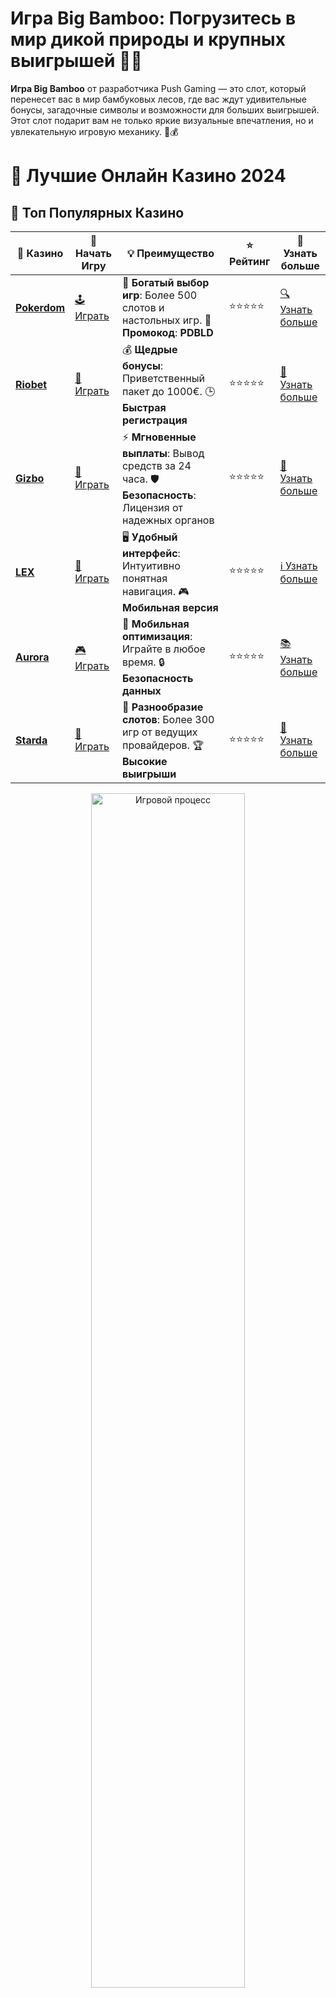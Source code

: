 # **Игра Big Bamboo**: Погрузитесь в мир дикой природы и крупных выигрышей 🐼🎰

**Игра Big Bamboo** от разработчика Push Gaming — это слот, который перенесет вас в мир бамбуковых лесов, где вас ждут удивительные бонусы, загадочные символы и возможности для больших выигрышей. Этот слот подарит вам не только яркие визуальные впечатления, но и увлекательную игровую механику. 🐼💰

# 🎰 Лучшие Онлайн Казино 2024

## 🌟 Топ Популярных Казино

| 🎲 **Казино** | 🔗 **Начать Игру** | 💡 **Преимущество** | ⭐ **Рейтинг** | 🔗 **Узнать больше** |
|--------------|---------------------|---------------------|----------------|----------------------|
| [**Pokerdom**](https://brandplay.link/4k77v2yx) | [🕹️ Играть](https://brandplay.link/4k77v2yx) | 🎉 **Богатый выбор игр**: Более 500 слотов и настольных игр. 🎁 **Промокод**: **PDBLD** | ⭐⭐⭐⭐⭐ | [🔍 Узнать больше](https://brandplay.link/4k77v2yx) |
| [**Riobet**](https://brandplay.link/7xBLTPyj) | [🎰 Играть](https://brandplay.link/7xBLTPyj) | 💰 **Щедрые бонусы**: Приветственный пакет до 1000€. 🕒 **Быстрая регистрация** | ⭐⭐⭐⭐⭐ | [📖 Узнать больше](https://brandplay.link/7xBLTPyj) |
| [**Gizbo**](https://brandplay.link/bprXw4YV) | [🎲 Играть](https://brandplay.link/bprXw4YV) | ⚡ **Мгновенные выплаты**: Вывод средств за 24 часа. 🛡️ **Безопасность**: Лицензия от надежных органов | ⭐⭐⭐⭐⭐ | [📝 Узнать больше](https://brandplay.link/bprXw4YV) |
| [**LEX**](https://brandplay.link/zW4hdDFV) | [🤑 Играть](https://brandplay.link/zW4hdDFV) | 🖥️ **Удобный интерфейс**: Интуитивно понятная навигация. 🎮 **Мобильная версия** | ⭐⭐⭐⭐⭐ | [ℹ️ Узнать больше](https://brandplay.link/zW4hdDFV) |
| [**Aurora**](https://10trafic-stat2.com/click/668546556bcc6313411604bd/6766/13032/subaccount) | [🎮 Играть](https://10trafic-stat2.com/click/668546556bcc6313411604bd/6766/13032/subaccount) | 📱 **Мобильная оптимизация**: Играйте в любое время. 🔒 **Безопасность данных** | ⭐⭐⭐⭐⭐ | [📚 Узнать больше](https://10trafic-stat2.com/click/668546556bcc6313411604bd/6766/13032/subaccount) |
| [**Starda**](https://brandplay.link/fB7xwRFL) | [🎯 Играть](https://brandplay.link/fB7xwRFL) | 🎰 **Разнообразие слотов**: Более 300 игр от ведущих провайдеров. 🏆 **Высокие выигрыши** | ⭐⭐⭐⭐⭐ | [🔎 Узнать больше](https://brandplay.link/fB7xwRFL) |

<div align="center">
    <img src="https://i.pinimg.com/originals/87/9e/b9/879eb9354dd0699582408b68f2e253b2.gif" alt="Игровой процесс" width="70%">
</div>

## 💎 Лучшие Бонусы и Акции

| 🎲 **Казино** | 🔗 **Начать Игру** | 💡 **Преимущество** | ⭐ **Рейтинг** | 🔗 **Узнать больше** |
|--------------|---------------------|---------------------|----------------|----------------------|
| [**Kometa**](https://brandplay.link/8ZymQJV8) | [🎰 Играть](https://brandplay.link/8ZymQJV8) | 🎁 **Эксклюзивные бонусы**: Регулярные акции и промо. 🔄 **Программы лояльности** | ⭐⭐⭐⭐☆ | [🔍 Узнать больше](https://brandplay.link/8ZymQJV8) |
| [**R7**](https://brandplay.link/bMd3Yjsw) | [🕹️ Играть](https://brandplay.link/bMd3Yjsw) | 🕒 **Круглосуточная поддержка**: Всегда на связи. 💸 **Высокие лимиты** | ⭐⭐⭐⭐☆ | [📖 Узнать больше](https://brandplay.link/bMd3Yjsw) |
| [**7K**](https://brandplay.link/BvQyFShp) | [🎲 Играть](https://brandplay.link/BvQyFShp) | 🌟 **Эксклюзивные бонусы**: Только для VIP игроков. 🎉 **Сезонные акции** | ⭐⭐⭐⭐☆ | [📝 Узнать больше](https://brandplay.link/BvQyFShp) |
| [**Kent**](https://brandplay.link/Fv2WP3js) | [🤑 Играть](https://brandplay.link/Fv2WP3js) | 📈 **Высокий RTP**: Более 98%. 💼 **Профессиональная поддержка** | ⭐⭐⭐⭐☆ | [ℹ️ Узнать больше](https://brandplay.link/Fv2WP3js) |
| [**1Xslots**](https://brandplay.link/hSB1khtr) | [🎮 Играть](https://brandplay.link/hSB1khtr) | 🎉 **Множество акций**: Еженедельные бонусы и турниры. 🛡️ **Безопасность** | ⭐⭐⭐⭐☆ | [📚 Узнать больше](https://brandplay.link/hSB1khtr) |
| [**Gama**](https://brandplay.link/j6NMKsDz) | [🎯 Играть](https://brandplay.link/j6NMKsDz) | 🔍 **Интуитивный интерфейс**: Легкость использования. 🏅 **Престижные турниры** | ⭐⭐⭐⭐☆ | [🔎 Узнать больше](https://brandplay.link/j6NMKsDz) |

<div align="center">
    <img src="https://i.pinimg.com/originals/87/9e/b9/879eb9354dd0699582408b68f2e253b2.gif" alt="Игровой процесс" width="70%">
</div>

## 🚀 Быстрые Выигрыши и Поддержка

| 🎲 **Казино** | 🔗 **Начать Игру** | 💡 **Преимущество** | ⭐ **Рейтинг** | 🔗 **Узнать больше** |
|--------------|---------------------|---------------------|----------------|----------------------|
| [**Onion**](https://brandplay.link/zBGRVpQ9) | [🎰 Играть](https://brandplay.link/zBGRVpQ9) | 🤑 **Низкие ставки**: Идеально для начинающих. 🔄 **Быстрые выводы** | ⭐⭐⭐⭐☆ | [🔍 Узнать больше](https://brandplay.link/zBGRVpQ9) |
| [**Чемпион**](https://temon-gter.cfd/go/lRq?p80412p304504pcc44t17455) | [🕹️ Играть](https://temon-gter.cfd/go/lRq?p80412p304504pcc44t17455) | 🏅 **Лояльная программа**: Награды за активность. 🎁 **Ежемесячные бонусы** | ⭐⭐⭐⭐☆ | [📖 Узнать больше](https://temon-gter.cfd/go/lRq?p80412p304504pcc44t17455) |
| [**Vavada**](https://vavadapartner.pro/?promo=ea5c9275-6854-4505-94fc-95ab18221945-linkb2) | [🎲 Играть](https://vavadapartner.pro/?promo=ea5c9275-6854-4505-94fc-95ab18221945-linkb2) | 🚀 **Быстрая регистрация**: Начните играть мгновенно. 🔐 **Безопасные транзакции** | ⭐⭐⭐⭐☆ | [📝 Узнать больше](https://vavadapartner.pro/?promo=ea5c9275-6854-4505-94fc-95ab18221945-linkb2) |
| [**Friends**](https://gofriends.kim/linkb2) | [🤑 Играть](https://gofriends.kim/linkb2) | 🤝 **Социальные игры**: Играйте с друзьями. 🌐 **Мультиплатформенность** | ⭐⭐⭐⭐☆ | [ℹ️ Узнать больше](https://gofriends.kim/linkb2) |
| [**1WIN**](https://brandplay.link/smXVpBbG) | [🎮 Играть](https://brandplay.link/smXVpBbG) | 🏆 **Спортивные ставки**: Широкий выбор видов спорта. 💵 **Высокие коэффициенты** | ⭐⭐⭐⭐☆ | [📚 Узнать больше](https://brandplay.link/smXVpBbG) |
| [**Drip**](https://drp-ircp01.com/c07e6a3db) | [🎯 Играть](https://drp-ircp01.com/c07e6a3db) | 🌐 **Инновационные игры**: Новейшие игровые технологии. 🛡️ **Высокая безопасность** | ⭐⭐⭐⭐☆ | [🔎 Узнать больше](https://drp-ircp01.com/c07e6a3db) |
| [**JoyCasino**](https://rpc30.call2me.pro/?/ru/registration?apkpop=0&partner=p24970p3291217pc98f) | [🎰 Играть](https://rpc30.call2me.pro/?/ru/registration?apkpop=0&partner=p24970p3291217pc98f) | 🎁 **Приятные бонусы**: Ежедневные акции и подарки. 🕹️ **Разнообразие игр** | ⭐⭐⭐⭐☆ | [🔍 Узнать больше](https://rpc30.call2me.pro/?/ru/registration?apkpop=0&partner=p24970p3291217pc98f) |

<div align="center">
    <img src="https://i.pinimg.com/originals/87/9e/b9/879eb9354dd0699582408b68f2e253b2.gif" alt="Игровой процесс" width="70%">
</div>
---

✨ **Выбирайте лучшее казино для себя и наслаждайтесь игрой! Удачи!** ✨
![Игра Big Bamboo](https://i.pinimg.com/originals/a9/29/6e/a9296ea1cf6a7c20a985e593451f0323.png)

### Почему стоит играть в **Игра Big Bamboo**? 🌿🎰

1. **Тема и графика**  
   **Игра Big Bamboo** погружает игроков в загадочный мир дикой природы Азии. Множество символов, включая панды, бамбук и различные животные, создают атмосферу настоящего приключения, а качественная графика и анимация делают процесс игры по-настоящему захватывающим.

2. **Уникальные бонусные функции**  
   Слот предлагает игрокам уникальные бонусные функции, такие как множители, бонусные игры и бесплатные вращения. Воспользовавшись этими возможностями, вы сможете существенно увеличить свои выигрыши и насладиться игрой в полной мере.

3. **Доступность демо-режима**  
   Одним из самых больших преимуществ игры является возможность попробовать **Игра Big Bamboo** в демо-режиме. Это позволяет вам ознакомиться с механикой слота и его особенностями без риска потерь, используя виртуальные кредиты.

4. **Высокая волатильность**  
   **Игра Big Bamboo** отличается высокой волатильностью, что означает, что выигрыши могут быть большими, но реже. Это добавляет игре элемент азарта и делает процесс еще более увлекательным.

### Как играть в **Игра Big Bamboo**? 🎮🐼

1. **Выбор онлайн-казино с Big Bamboo**  
   Для того чтобы играть в **Игра Big Bamboo**, вам необходимо выбрать онлайн-казино, которое предлагает этот слот. Большинство крупных казино поддерживают эту игру, предоставляя вам доступ к демо-режиму и реальной игре.

2. **Запуск слота**  
   После выбора игры и запуска демо-режима, вам будет предоставлено виртуальное количество кредитов. Вы можете делать ставки и наслаждаться игрой, исследуя ее бонусные функции.

3. **Использование бонусных функций**  
   Во время игры обратите внимание на бонусные символы и возможности, такие как бесплатные вращения или множители. Эти функции могут значительно увеличить ваши выигрыши, если вы удачно их активируете.

### Преимущества **Игра Big Bamboo** 🐼💎

1. **Захватывающая тематика**  
   Игра предлагает уникальную тематику, которая нравится многим игрокам. Слот наполнен элементами дикой природы, и каждый момент игры сопровождается яркими визуальными эффектами и звуковыми сопровождениями.

2. **Интересные бонусные функции**  
   В игре вы найдете множество интересных бонусов, которые могут значительно повысить ваш выигрыш. Будь то случайные множители или бонусы с бесплатными вращениями — игра предлагает богатый выбор вариантов.

3. **Демо-режим для новичков**  
   **Игра Big Bamboo** доступна в демо-режиме, что позволяет вам бесплатно попробовать все механики и бонусы, прежде чем начать играть на реальные деньги. Это идеальный вариант для новичков, которые хотят освоить игру.

4. **Качественная графика и анимация**  
   Графика игры на высоком уровне. Бамбуковые леса, панды и другие символы ярко анимированы, что создает незабываемое визуальное восприятие.

### Стратегии для игры в **Игра Big Bamboo** 🎯🐼

1. **Начинайте с низких ставок**  
   В начале игры лучше делать небольшие ставки, чтобы понять, как работает механика слота и какие бонусы чаще всего выпадают. Это поможет вам избежать больших потерь на начальном этапе.

2. **Следите за бонусными раундами**  
   Обратите внимание на символы, которые активируют бонусные игры и бесплатные вращения. Это может значительно повысить ваши шансы на крупный выигрыш.

3. **Используйте бонусы с умом**  
   Когда бонусные функции активируются, старайтесь максимизировать их эффективность, чтобы получить как можно больше прибыли.

### Заключение

**Игра Big Bamboo** — это не просто слот, а настоящее приключение в мире дикой природы. Отличная графика, увлекательная механика и интересные бонусные функции делают его одним из самых популярных слотов среди игроков. 🐼🎰

Попробуйте **Игра Big Bamboo** в демо-режиме, чтобы исследовать все возможности игры и подготовиться к игре на реальные деньги. Удачи! 💎🎉
